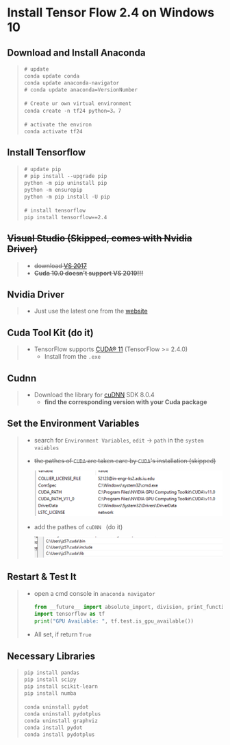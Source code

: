# Install Tensor Flow 2.4 on Windows 10

## Download and Install Anaconda

> ```shell
> # update
> conda update conda
> conda update anaconda-navigator
> # conda update anaconda=VersionNumber
> 
> # Create ur own virtual environment
> conda create -n tf24 python=3。7
> 
> # activate the environ
> conda activate tf24
> ```

## Install Tensorflow

> ```shell
> # update pip
> # pip install --upgrade pip
> python -m pip uninstall pip
> python -m ensurepip
> python -m pip install -U pip
> 
> # install tensorflow
> pip install tensorflow==2.4
> ```

## ~~Visual Studio (Skipped, comes with Nvidia Driver)~~

> - ~~download [VS 2017](https://www.techspot.com/downloads/6278-visual-studio.html)~~
> - ~~**Cuda 10.0 doesn't support VS 2019!!!**~~

## Nvidia Driver

> - Just use the latest one from the [website](https://www.nvidia.com/Download/index.aspx?lang=en-us#)

## Cuda Tool Kit (do it)

> - TensorFlow supports [CUDA® 11](https://developer.nvidia.com/cuda-toolkit-archive) (TensorFlow >= 2.4.0)
>   - Install from the `.exe`

## Cudnn

> - Download the library for [cuDNN](https://developer.nvidia.com/rdp/cudnn-download) SDK 8.0.4
>   - **find the corresponding version with your Cuda package**

## Set the Environment Variables

> - search for `Environment Variables`, `edit` -> `path` in the `system vaiables` 
>
> - ~~the pathes of `CUDA` are taken care by `CUDA`'s installation (skipped)~~
>
>   <img src="Install Tensor Flow 2_4 on Windows 10.assets/image-20201222142048362.png" alt="image-20201222142048362" style="zoom:50%;" />
>
> - add the pathes of `cuDNN ` (do it)
>
>   <img src="Install Tensor Flow 2_4 on Windows 10.assets/image-20201222141844362.png" alt="image-20201222141844362" style="zoom:50%;" />
>
>   
>   
>

## Restart & Test It

> - open a cmd console in `anaconda navigator`
>
>    ```python
>    from __future__ import absolute_import, division, print_function, unicode_literals
>    import tensorflow as tf
>    print("GPU Available: ", tf.test.is_gpu_available())
>    ```
>
> -  All set, if return `True`

## Necessary Libraries

> ```shell
> pip install pandas
> pip install scipy
> pip install scikit-learn
> pip install numba
> 
> conda uninstall pydot
> conda uninstall pydotplus
> conda uninstall graphviz
> conda install pydot
> conda install pydotplus
> ```
>
> 

